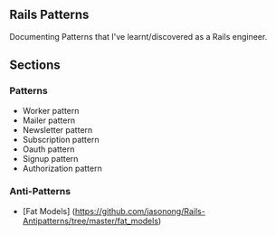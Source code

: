 Rails Patterns
------------------

Documenting Patterns that I've learnt/discovered as a Rails engineer.

Sections
--------

### Patterns

* Worker pattern
* Mailer pattern
* Newsletter pattern
* Subscription pattern
* Oauth pattern
* Signup pattern
* Authorization pattern

### Anti-Patterns

* [Fat Models] (https://github.com/jasonong/Rails-Antipatterns/tree/master/fat_models)
